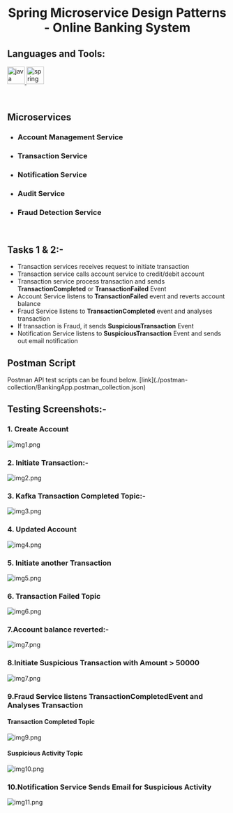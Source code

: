 <h1 align="center"> Spring Microservice Design Patterns - Online Banking System </h1>
<h2 align="left">Languages and Tools:</h2>
<p align="left"> <a href="https://www.java.com" target="_blank" rel="noreferrer"> <img src="https://raw.githubusercontent.com/devicons/devicon/master/icons/java/java-original.svg" alt="java" width="40" height="40"/> </a> <a href="https://spring.io/" target="_blank" rel="noreferrer"> <img src="https://www.vectorlogo.zone/logos/springio/springio-icon.svg" alt="spring" width="40" height="40"/> </a> </p>
<br/>
<h2>Microservices</h2>

* <h3>Account Management Service</h3>
* <h3>Transaction Service</h3>
* <h3>Notification Service</h3>
* <h3>Audit Service</h3>
* <h3>Fraud Detection Service</h3>

<br/>

<h2>Tasks 1 & 2:-</h2>

* Transaction services receives request to initiate transaction
* Transaction service calls account service to credit/debit account
* Transaction service process transaction and sends <b>TransactionCompleted</b> or <b>TransactionFailed</b> Event 
* Account Service listens to <b>TransactionFailed</b> event and reverts account balance
* Fraud Service listens to <b>TransactionCompleted</b> event and analyses transaction
* If transaction is Fraud, it sends <b>SuspiciousTransaction</b> Event
* Notification Service listens to <b>SuspiciousTransaction</b> Event and sends out email notification

<h2> Postman Script </h2>
Postman API test scripts can be found below.
[link](./postman-collection/BankingApp.postman_collection.json)

## Testing Screenshots:-

### 1. Create Account
![img1.png](img1.png)
### 2. Initiate Transaction:-
![img2.png](img2.png)
### 3. Kafka Transaction Completed Topic:-
![img3.png](img3.png)
### 4. Updated Account
![img4.png](img4.png)
### 5. Initiate another Transaction
![img5.png](img5.png)
### 6. Transaction Failed Topic
![img6.png](img6.png)
### 7.Account balance reverted:-
![img7.png](img7.png)
### 8.Initiate Suspicious Transaction with Amount > 50000
![img7.png](img8.png)
### 9.Fraud Service listens TransactionCompletedEvent and Analyses Transaction
 #### Transaction Completed Topic
 ![img9.png](img9.png)
 #### Suspicious Activity Topic
 ![img10.png](img10.png)

### 10.Notification Service Sends Email for Suspicious Activity
![img11.png](im11.png)
